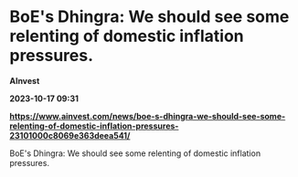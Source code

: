 # BoE's Dhingra: We should see some relenting of domestic inflation pressures.
**AInvest**

**2023-10-17 09:31**

**https://www.ainvest.com/news/boe-s-dhingra-we-should-see-some-relenting-of-domestic-inflation-pressures-23101000c8069e363deea541/**

BoE's Dhingra: We should see some relenting of domestic inflation pressures.